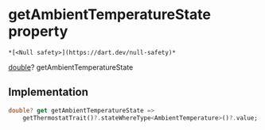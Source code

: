 


# getAmbientTemperatureState property




    *[<Null safety>](https://dart.dev/null-safety)*




[double](https://api.flutter.dev/flutter/dart-core/double-class.html)? getAmbientTemperatureState
  







## Implementation

```dart
double? get getAmbientTemperatureState =>
    getThermostatTrait()?.stateWhereType<AmbientTemperature>()?.value;
```








